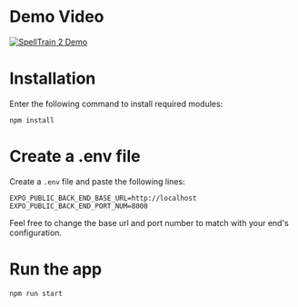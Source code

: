 # Demo Video

[![SpellTrain 2 Demo](https://img.youtube.com/vi/UCA1jZPyKeQ/0.jpg)](https://youtu.be/UCA1jZPyKeQ "SpellTrain 2 Demo - Click to Watch!")

# Installation

Enter the following command to install required modules:

```
npm install
```

# Create a .env file

Create a `.env` file and paste the following lines:

```
EXPO_PUBLIC_BACK_END_BASE_URL=http://localhost
EXPO_PUBLIC_BACK_END_PORT_NUM=8000
```

Feel free to change the base url and port number to match with your end's configuration.

# Run the app

```
npm run start
```
